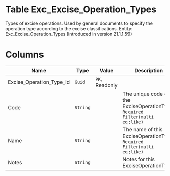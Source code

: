 # Table Exc_Excise_Operation_Types

Types of excise operations. Used by general documents to specify the operation type according to the excise classifications. Entity: Exc_Excise_Operation_Types (Introduced in version 21.1.1.59)

# Columns

| Name | Type | Value | Description |
| - | - | - | --- |
|Excise_Operation_Type_Id|`Guid`|`PK`, Readonly||
|Code|`String`||The unique code of the ExciseOperationType. `Required` `Filter(multi eq;like)` |
|Name|`String`||The name of this ExciseOperationType. `Required` `Filter(multi eq;like)` |
|Notes|`String`||Notes for this ExciseOperationType. |
